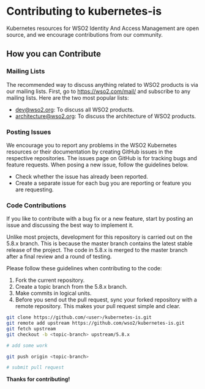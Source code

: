 
# Contributing to kubernetes-is

Kubernetes resources for WSO2 Identity And Access Management are open source, and we encourage contributions  from our community.

## How you can Contribute

### Mailing Lists

The recommended way to discuss anything related to WSO2 products is via our mailing lists. First, go to https://wso2.com/mail/ and subscribe to any mailing lists. Here are the two most popular lists:

* dev@wso2.org: To discuss all WSO2 products.
* architecture@wso2.org: To discuss the architecture of WSO2 products.

### Posting Issues

We encourage you to report any problems in the WSO2 Kubernetes resources or their documentation by creating GitHub issues in the respective repositories. The issues page on GitHub is for tracking bugs and feature requests. When posing a new issue, follow the guidelines below.

* Check whether the issue has already been reported.
* Create a separate issue for each bug you are reporting or feature you are requesting.

### Code Contributions

If you like to contribute with a bug fix or a new feature, start by posting an issue and discussing the best way to implement it.

Unlike most projects, development for this repository is carried out on the 5.8.x branch. This is because the master branch contains the latest stable release of the project. The code in 5.8.x is merged to the master branch after a final review and a round of testing.

Please follow these guidelines when contributing to the code:

1. Fork the current repository.
2. Create a topic branch from the 5.8.x branch.
3. Make commits in logical units.
4. Before you send out the pull request, sync your forked repository with a remote repository. This makes your pull request simple and clear.

```bash
git clone https://github.com/<user>/kubernetes-is.git
git remote add upstream https://github.com/wso2/kubernetes-is.git
git fetch upstream
git checkout -b <topic-branch> upstream/5.8.x

# add some work

git push origin <topic-branch>

# submit pull request
```

**Thanks for contributing!**
